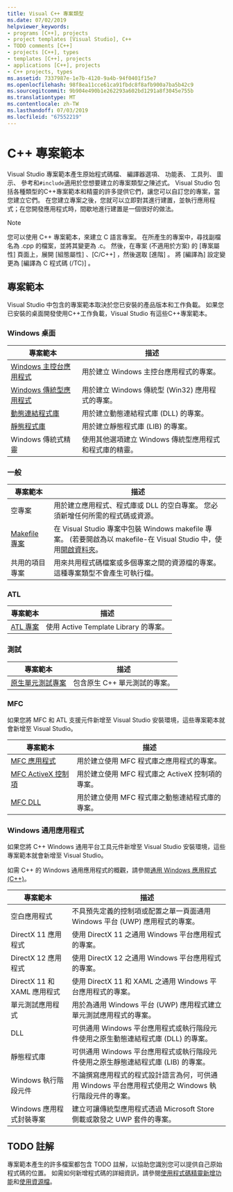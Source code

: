 ```yaml
---
title: Visual C++ 專案類型
ms.date: 07/02/2019
helpviewer_keywords:
- programs [C++], projects
- project templates [Visual Studio], C++
- TODO comments [C++]
- projects [C++], types
- templates [C++], projects
- applications [C++], projects
- C++ projects, types
ms.assetid: 7337987e-1e7b-4120-9a4b-94f0401f15e7
ms.openlocfilehash: 98f8ea11cce61ca91fbdc8f8afb900a7ba5b42c9
ms.sourcegitcommit: 9b904e490b1e262293a602bd1291a8f3045e755b
ms.translationtype: MT
ms.contentlocale: zh-TW
ms.lasthandoff: 07/03/2019
ms.locfileid: "67552219"
---
```

# <a name="c-project-templates"></a>C++ 專案範本

Visual Studio 專案範本產生原始程式碼檔、 編譯器選項、 功能表、 工具列、 圖示、 參考和`#include`適用於您想要建立的專案類型之陳述式。 Visual Studio 包括各種類型的C++專案範本和精靈的許多提供它們，讓您可以自訂您的專案，當您建立它們。 在您建立專案之後，您就可以立即對其進行建置，並執行應用程式；在您開發應用程式時，間歇地進行建置是一個很好的做法。

> [!NOTE]
> 您可以使用 C++ 專案範本，來建立 C 語言專案。 在所產生的專案中，尋找副檔名為 .cpp 的檔案，並將其變更為 .c。 然後，在專案 (不適用於方案) 的 [專案屬性]  頁面上，展開 [組態屬性]  、[C/C++]  ，然後選取 [進階]  。 將 [編譯為]  設定變更為 [編譯為 C 程式碼 (/TC)]  。

## <a name="project-templates"></a>專案範本

Visual Studio 中包含的專案範本取決於您已安裝的產品版本和工作負載。 如果您已安裝的桌面開發使用C++工作負載，Visual Studio 有這些C++專案範本。

### <a name="windows-desktop"></a>Windows 桌面

|專案範本|描述|
|----------------------|-----------------------------|
|[Windows 主控台應用程式](../../windows/creating-a-console-application.md)|用於建立 Windows 主控台應用程式的專案。|
|[Windows 傳統型應用程式](../../windows/walkthrough-creating-windows-desktop-applications-cpp.md)|用於建立 Windows 傳統型 (Win32) 應用程式的專案。|
|[動態連結程式庫](../walkthrough-creating-and-using-a-dynamic-link-library-cpp.md)|用於建立動態連結程式庫 (DLL) 的專案。|
|[靜態程式庫](../../windows/walkthrough-creating-and-using-a-static-library-cpp.md)|用於建立靜態程式庫 (LIB) 的專案。|
|Windows 傳統式精靈|使用其他選項建立 Windows 傳統型應用程式和程式庫的精靈。|

### <a name="general"></a>一般

|專案範本|描述|
|----------------------|-----------------------------|
|空專案|用於建立應用程式、程式庫或 DLL 的空白專案。 您必須新增任何所需的程式碼或資源。|
|[Makefile 專案](creating-a-makefile-project.md)|在 Visual Studio 專案中包裝 Windows makefile 專案。 (若要開啟為以 makefile-在 Visual Studio 中，使用[開啟資料夾](../open-folder-projects-cpp.md)。|
|共用的項目專案|用來共用程式碼檔案或多個專案之間的資源檔的專案。 這種專案類型不會產生可執行檔。|

### <a name="atl"></a>ATL

|專案範本|描述|
|----------------------|-----------------------------|
|[ATL 專案](../../atl/reference/creating-an-atl-project.md)|使用 Active Template Library 的專案。|

### <a name="test"></a>測試

|專案範本|描述|
|----------------------|-----------------------------|
|[原生單元測試專案](/visualstudio/test/writing-unit-tests-for-c-cpp-with-the-microsoft-unit-testing-framework-for-cpp)|包含原生 C++ 單元測試的專案。|

### <a name="mfc"></a>MFC

如果您將 MFC 和 ATL 支援元件新增至 Visual Studio 安裝環境，這些專案範本就會新增至 Visual Studio。

|專案範本|描述|
|----------------------|-----------------------------|
|[MFC 應用程式](../../mfc/reference/creating-an-mfc-application.md)|用於建立使用 MFC 程式庫之應用程式的專案。|
|[MFC ActiveX 控制項](../../mfc/reference/creating-an-mfc-activex-control.md)|用於建立使用 MFC 程式庫之 ActiveX 控制項的專案。|
|[MFC DLL](../../mfc/reference/creating-an-mfc-dll-project.md)|用於建立使用 MFC 程式庫之動態連結程式庫的專案。|

### <a name="windows-universal-apps"></a>Windows 通用應用程式

如果您將 C++ Windows 通用平台工具元件新增至 Visual Studio 安裝環境，這些專案範本就會新增至 Visual Studio。

如需 C++ 的 Windows 通用應用程式的概觀，請參閱[通用 Windows 應用程式 (C++)](../../cppcx/universal-windows-apps-cpp.md)。

|專案範本|描述|
|----------------------|-----------------------------|
|空白應用程式|不具預先定義的控制項或配置之單一頁面通用 Windows 平台 (UWP) 應用程式的專案。|
|DirectX 11 應用程式|使用 DirectX 11 之通用 Windows 平台應用程式的專案。|
|DirectX 12 應用程式|使用 DirectX 12 之通用 Windows 平台應用程式的專案。|
|DirectX 11 和 XAML 應用程式|使用 DirectX 11 和 XAML 之通用 Windows 平台應用程式的專案。|
|單元測試應用程式|用於為通用 Windows 平台 (UWP) 應用程式建立單元測試應用程式的專案。|
|DLL|可供通用 Windows 平台應用程式或執行階段元件使用之原生動態連結程式庫 (DLL) 的專案。|
|靜態程式庫|可供通用 Windows 平台應用程式或執行階段元件使用之原生靜態連結程式庫 (LIB) 的專案。|
|Windows 執行階段元件|不論撰寫應用程式的程式設計語言為何，可供通用 Windows 平台應用程式使用之 Windows 執行階段元件的專案。|
|Windows 應用程式封裝專案|建立可讓傳統型應用程式透過 Microsoft Store 側載或散發之 UWP 套件的專案。|

## <a name="todo-comments"></a>TODO 註解

專案範本產生的許多檔案都包含 TODO 註解，以協助您識別您可以提供自己原始程式碼的位置。 如需如何新增程式碼的詳細資訊，請參閱[使用程式碼精靈新增功能](../../ide/adding-functionality-with-code-wizards-cpp.md)和[使用資源檔](../../windows/working-with-resource-files.md)。


